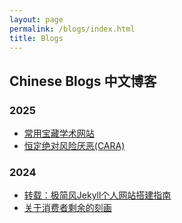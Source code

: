 ```yaml
---
layout: page
permalink: /blogs/index.html
title: Blogs
---
```


## Chinese Blogs 中文博客

### 2025
- [常用宝藏学术网站](./academic-websites)
- [恒定绝对风险厌恶(CARA)](./CARA)

### 2024

- [转载：极简风Jekyll个人网站搭建指南](./web)
- [关于消费者剩余的刻画](./consumer-surplus)



